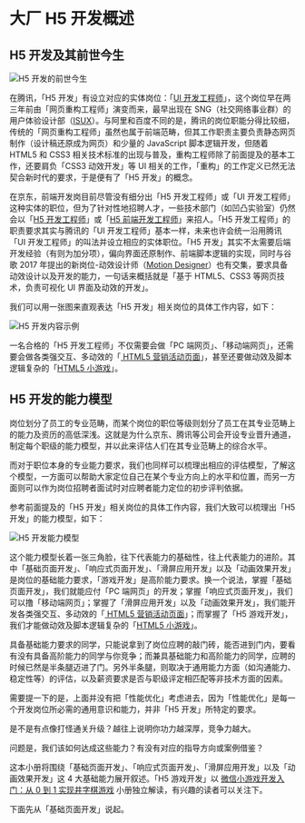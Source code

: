 # 大厂 H5 开发概述

## H5 开发及其前世今生

![H5 开发的前世今生](https://user-gold-cdn.xitu.io/2018/3/2/161e5e2bebec560f?w=1207&h=127&f=jpeg&s=44914)

在腾讯，「H5 开发」有设立对应的实体岗位：「[UI 开发工程师](https://www.lagou.com/jobs/2634151.html)」，这个岗位早在两三年前由「网页重构工程师」演变而来，最早出现在 SNG（社交网络事业群）的用户体验设计部（[ISUX](https://isux.tencent.com/)）。与阿里和百度不同的是，腾讯的岗位职能分得比较细，传统的「网页重构工程师」虽然也属于前端范畴，但其工作职责主要负责静态网页制作（设计稿还原成为网页）和少量的 JavaScript 脚本逻辑开发，但随着 HTML5 和 CSS3 相关技术标准的出现与普及，重构工程师除了前面提及的基本工作，还要肩负「CSS3 动效开发」等 UI 相关的工作，「重构」的工作定义已然无法契合新时代的要求，于是便有了「H5 开发」的概念。

在京东，前端开发岗目前尽管没有细分出「H5 开发工程师」或「UI 开发工程师」这种实体的职位，但为了针对性地招聘人才，一些技术部门（如凹凸实验室）仍然会以「[H5 开发工程师](https://aotu.io/join/)」或「[H5 前端开发工程师](https://aotu.io/join/)」来招人。「H5 开发工程师」的职责要求其实与腾讯的「UI 开发工程师」基本一样，未来也许会统一沿用腾讯「UI 开发工程师」的叫法并设立相应的实体职位。「H5 开发」其实不太需要后端开发经验（有则为加分项），偏向界面还原制作、前端脚本逻辑的实现，同时与谷歌 2017 年提出的新岗位-动效设计师（[Motion Designer](https://design.google/jobs/motion-designer/)）也有交集，要求具备动效设计以及开发的能力，一句话来概括就是「基于 HTML5、CSS3 等网页技术，负责可视化 UI 界面及动效的开发」。

我们可以用一张图来直观表达「H5 开发」相关岗位的具体工作内容，如下：


![H5 开发内容示例](https://user-gold-cdn.xitu.io/2018/3/2/161e63ab485d5a19?w=1782&h=782&f=jpeg&s=221147)

一名合格的「H5 开发工程师」不仅需要会做「PC 端网页」、「移动端网页」，还需要会做各类强交互、多动效的「[ HTML5 营销活动页面](https://cases.aotu.io/)」，甚至还要做动效及脚本逻辑复杂的「[HTML5 小游戏](https://cases.aotu.io/cates/%E6%B8%B8%E6%88%8F%E5%9E%8B/index.html)」。


## H5 开发的能力模型

岗位划分了员工的专业范畴，而某个岗位的职位等级则划分了员工在其专业范畴上的能力及资历的高低深浅。这就是为什么京东、腾讯等公司会开设专业晋升通道，制定每个职级的能力模型，并以此来评估人们在其专业范畴上的综合水平。

而对于职位本身的专业能力要求，我们也同样可以梳理出相应的评估模型，了解这个模型，一方面可以帮助大家定位自己在某个专业方向上的水平和位置，而另一方面则可以作为岗位招聘者面试时对应聘者能力定位的初步评判依据。

参考前面提及的「H5 开发」相关岗位的具体工作内容，我们大致可以梳理出「H5 开发」的能力模型，如下：

![H5 开发能力模型](https://user-gold-cdn.xitu.io/2018/3/6/161f90458e69df9b?w=1442&h=536&f=jpeg&s=38516)

这个能力模型长着一张三角脸，往下代表能力的基础性，往上代表能力的进阶。其中「基础页面开发」、「响应式页面开发」、「滑屏应用开发」以及「动画效果开发」是岗位的基础能力要求，「游戏开发」是高阶能力要求。换一个说法，掌握「基础页面开发」，我们就能应付「PC 端网页」的开发；掌握「响应式页面开发」，我们可以撸「移动端网页」；掌握了「滑屏应用开发」以及「动画效果开发」，我们能开发各类强交互、多动效的「[ HTML5 营销活动页面](https://cases.aotu.io/)」；而掌握了「H5 游戏开发」，我们才能做动效及脚本逻辑复杂的「[HTML5 小游戏](https://cases.aotu.io/cates/%E6%B8%B8%E6%88%8F%E5%9E%8B/index.html)」。

具备基础能力要求的同学，只能说拿到了岗位应聘的敲门砖，能否进到门内，要看有没有具备高阶能力的同学与你竞争；而兼具基础能力和高阶能力的同学，应聘的时候已然是半条腿迈进了门。另外半条腿，则取决于通用能力方面（如沟通能力、稳定性等）的评估，以及薪资要求是否与职级评定相匹配等非技术方面的因素。

需要提一下的是，上面并没有把「性能优化」考虑进去，因为「性能优化」是每一个开发岗位所必需的通用意识和能力，并非「H5 开发」所特定的要求。

是不是有点像打怪通关升级？越往上说明你功力越深厚，竞争力越大。

问题是，我们该如何达成这些能力？有没有对应的指导方向或案例借鉴？

这本小册将围绕「基础页面开发」、「响应式页面开发」、「滑屏应用开发」以及「动画效果开发」这 4 大基础能力展开叙述。「H5 游戏开发」以 [微信小游戏开发入门：从 0 到 1 实现井字棋游戏](https://juejin.im/book/5b7be023e51d4538850305d0/section/5b7be024e51d45389400165b) 小册独立解读，有兴趣的读者可以关注下。

下面先从「基础页面开发」说起。






















